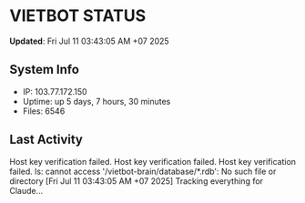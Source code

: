 # VIETBOT STATUS
**Updated**: Fri Jul 11 03:43:05 AM +07 2025

## System Info
- IP: 103.77.172.150
- Uptime: up 5 days, 7 hours, 30 minutes
- Files: 6546

## Last Activity
Host key verification failed.
Host key verification failed.
Host key verification failed.
ls: cannot access '/vietbot-brain/database/*.rdb': No such file or directory
[Fri Jul 11 03:43:05 AM +07 2025] Tracking everything for Claude...
